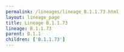 ```yaml
---
permalink: /lineages/lineage_B.1.1.73.html
layout: lineage_page
title: Lineage B.1.1.73
lineage: B.1.1.73
parent: B.1.1
children: ['B.1.1.73']
---
```

